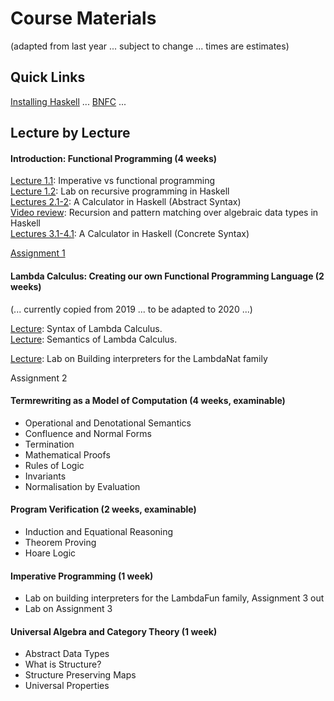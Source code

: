 
# Course Materials

(adapted from last year ... subject to change ... times are estimates)

## Quick Links

[Installing Haskell](https://hackmd.io/@alexhkurz/Hk86XnCzD) ... [BNFC](http://bnfc.digitalgrammars.com/) ... 

## Lecture by Lecture

#### Introduction: Functional Programming (4 weeks)

[Lecture 1.1](https://hackmd.io/@alexhkurz/SJKWvna6U): Imperative vs functional programming  
[Lecture 1.2](https://hackmd.io/@alexhkurz/H1jUka4Gv): Lab on recursive programming in Haskell  
[Lectures 2.1-2](https://hackmd.io/@alexhkurz/SyxKCkR6U): A Calculator in Haskell (Abstract Syntax)    
[Video review](https://www.youtube.com/watch?v=2YLfJvOtLwA): Recursion and pattern matching over algebraic data types in Haskell  
[Lectures 3.1-4.1](https://hackmd.io/@alexhkurz/HJVtVl068): A Calculator in Haskell (Concrete Syntax) 

[Assignment 1](assignments.md) 


#### Lambda Calculus: Creating our own Functional Programming Language (2 weeks)

(... currently copied from 2019 ... to be adapted to 2020 ...)

[Lecture](https://hackmd.io/@alexhkurz/S1D0yP8Bw): Syntax of Lambda Calculus.   
[Lecture](https://hackmd.io/@alexhkurz/H1e4Nv8Bv): Semantics of Lambda Calculus.   

[Lecture](https://github.com/alexhkurz/programming-languages-2020/blob/master/Lab1-Lambda-Calculus/README.md): Lab on Building interpreters for the LambdaNat family

Assignment 2

#### Termrewriting as a Model of Computation (4 weeks, examinable)

- Operational and Denotational Semantics
- Confluence and Normal Forms
- Termination
- Mathematical Proofs
- Rules of Logic
- Invariants
- Normalisation by Evaluation

#### Program Verification (2 weeks, examinable)

 - Induction and Equational Reasoning
 - Theorem Proving
 - Hoare Logic

#### Imperative Programming (1 week)

- Lab on building interpreters for the LambdaFun family, Assignment 3 out
- Lab on Assignment 3

#### Universal Algebra and Category Theory (1 week)

 - Abstract Data Types
 - What is Structure?
 - Structure Preserving Maps
 - Universal Properties

